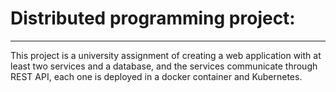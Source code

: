 # Distributed programming project:

--- 

This project is a university assignment of creating a web application with at least two services and a database, and the services communicate through REST API, each one is deployed in a docker container and Kubernetes.


